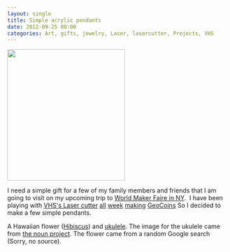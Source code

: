 ```yaml
---
layout: single
title: Simple acrylic pendants
date: 2012-09-25 00:00
categories: Art, gifts, jewelry, Laser, lasercutter, Projects, VHS
---
```

<img class="size-medium wp-image-2883 alignleft" title="2012-09-23 23.37.38" src="/public/uploads/2012/09/2012-09-23-23.37.381-269x300.jpg" alt="" width="269" height="300" />

I need a simple gift for a few of my family members and friends that I am going to visit on my upcoming trip to <a href="http://makerfaire.com/newyork/2012/index.html">World Maker Faire in NY</a>.  I have been playing with <a href="http://vancouver.hackspace.ca/wp/">VHS's Laser cutter</a> <a href="/first-test-of-making-geocoins-with-the-laser-cuter/">all</a> <a href="/more-geocoins-tests/">week</a> <a href="/more-geocoins-designs/">making</a> <a href="/the-last-batch-of-geocoins/">GeoCoins</a> So I decided to make a few simple pendants.

A Hawaiian flower (<a href="http://en.wikipedia.org/wiki/Hibiscus">Hibiscus</a>) and <a href="http://en.wikipedia.org/wiki/Ukulele">ukulele</a>. The image for the ukulele came from <a href="http://thenounproject.com/noun/guitar/#icon-No3641">the noun project</a>. The flower came from a random Google search (Sorry, no source).

&nbsp;
